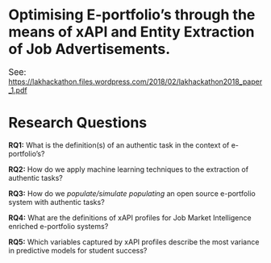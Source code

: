 # Optimising E-portfolio’s through the means of xAPI and Entity Extraction of Job Advertisements.

<big>See:</big> <a href="https://lakhackathon.files.wordpress.com/2018/02/lakhackathon2018_paper_1.pdf" target="_blank">https://lakhackathon.files.wordpress.com/2018/02/lakhackathon2018_paper_1.pdf</a>

# Research Questions

**RQ1:** What is the definition(s) of an authentic task in the context of e-portfolio’s?

**RQ2:** How do we apply machine learning techniques to the extraction of authentic tasks?

**RQ3:** How do we *populate/simulate populating* an open source e-portfolio system with authentic tasks?

**RQ4:** What are the definitions of xAPI profiles for Job Market Intelligence enriched e-portfolio systems?

**RQ5:** Which variables captured by xAPI profiles describe the most variance in predictive models for student success?
